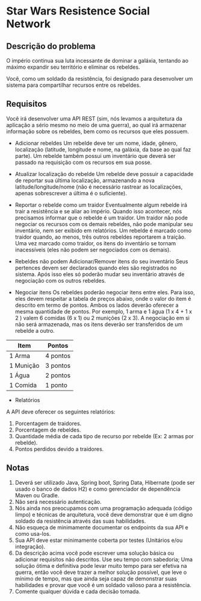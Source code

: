 Star Wars Resistence Social Network
===================================

Descrição do problema
---------------------
O império continua sua luta incessante de dominar a galáxia, tentando ao máximo expandir seu território e
eliminar os rebeldes.

Você, como um soldado da resistência, foi designado para desenvolver um sistema para compartilhar
recursos entre os rebeldes.

Requisitos
----------

Você irá desenvolver uma API REST (sim, nós levamos a arquitetura da aplicação a sério mesmo no meio
de uma guerra), ao qual irá armazenar informação sobre os rebeldes, bem como os recursos que eles
possuem.
 
- Adicionar rebeldes
Um rebelde deve ter um nome, idade, gênero, localização (latitude, longitude e nome, na galáxia, da base ao
qual faz parte).
Um rebelde também possui um inventário que deverá ser passado na requisição com os recursos em sua
posse.
 
- Atualizar localização do rebelde
Um rebelde deve possuir a capacidade de reportar sua última localização, armazenando a nova
latitude/longitude/nome (não é necessário rastrear as localizações, apenas sobrescrever a última é o
suficiente).
 
- Reportar o rebelde como um traidor
Eventualmente algum rebelde irá trair a resistência e se aliar ao império. Quando isso acontecer, nós
precisamos informar que o rebelde é um traidor.
Um traidor não pode negociar os recursos com os demais rebeldes, não pode manipular seu inventário, nem
ser exibido em relatórios.
Um rebelde é marcado como traidor quando, ao menos, três outros rebeldes reportarem a traição.
Uma vez marcado como traidor, os itens do inventário se tornam inacessíveis (eles não podem ser
negociados com os demais).
 
- Rebeldes não podem Adicionar/Remover itens do seu inventário
Seus pertences devem ser declarados quando eles são registrados no sistema. Após isso eles só poderão
mudar seu inventário através de negociação com os outros rebeldes.
 
- Negociar itens
Os rebeldes poderão negociar itens entre eles.
Para isso, eles devem respeitar a tabela de preços abaixo, onde o valor do item é descrito em termo de
pontos.
Ambos os lados deverão oferecer a mesma quantidade de pontos. Por exemplo, 1 arma e 1 água (1 x 4 + 1 x
2 ) valem 6 comidas (6 x 1) ou 2 munições (2 x 3).
   A negociação em si não será armazenada, mas os itens deverão ser transferidos de um rebelde a outro.

 Item | Pontos
------|-------
1 Arma | 4 pontos
1 Munição  |3 pontos
1 Água |2 pontos
1 Comida |1 ponto
 
- Relatórios

A API deve oferecer os seguintes relatórios:
1. Porcentagem de traidores.
2. Porcentagem de rebeldes.
3. Quantidade média de cada tipo de recurso por rebelde (Ex: 2 armas por rebelde).
4. Pontos perdidos devido a traidores.

Notas
-----

1. Deverá ser utilizado Java, Spring boot, Spring Data, Hibernate (pode ser usado o banco de dados H2)
   e como gerenciador de dependência Maven ou Gradle.
2. Não será necessário autenticação.
3. Nós ainda nos preocupamos com uma programação adequada (código limpo) e técnicas de
   arquitetura, você deve demonstrar que é um digno soldado da resistência através das suas
   habilidades.
4. Não esqueça de minimamente documentar os endpoints da sua API e como usa-los.
5. Sua API deve estar minimamente coberta por testes (Unitários e/ou integração).
6. Da descrição acima você pode escrever uma solução básica ou adicionar requisitos não descritos.
    Use seu tempo com sabedoria; Uma solução ótima e definitiva pode levar muito tempo para ser
    efetiva na guerra, então você deve trazer a melhor solução possível, que leve o mínimo de tempo,
    mas que ainda seja capaz de demonstrar suas habilidades e provar que você é um soldado valioso
    para a resistência.
7. Comente qualquer dúvida e cada decisão tomada.